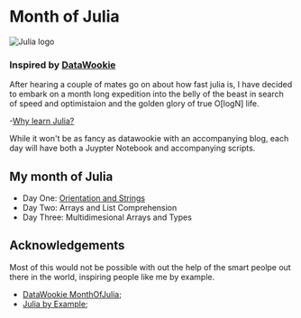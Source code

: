 # Month of Julia
![Julia logo](http://www.exegetic.biz/static/img/2015/08/Julia-Logo.png "Julia!")
### Inspired by [DataWookie](https://github.com/DataWookie/MonthOfJulia/blob/master/README.md)

After hearing a couple of mates go on about how fast julia is, I have decided to embark on a month long expedition into the belly of the beast in search of speed and optimistaion and the golden glory of true O[logN] life. 

-[Why learn Julia?](https://www.youtube.com/watch?v=x0lI4omOYTw)

While it won't be as fancy as datawookie with an accompanying blog, each day will have both a Juypter Notebook and accompanying scripts.

## My month of Julia 
- Day One: [Orientation and Strings](https://github.com/James-Burgess/MonthOfJulia/blob/master/notebooks/moj_01_Orientation_Strings.ipynb)
- Day Two: Arrays and List Comprehension 
- Day Three: Multidimesional Arrays and Types

## Acknowledgements
Most of this would not be possible with out the help of the smart peolpe out there in the world, inspiring people like me by example.
- [DataWookie MonthOfJulia](https://github.com/DataWookie/MonthOfJulia/blob/master/README.md);
- [Julia by Example](http://samuelcolvin.github.io/JuliaByExample/);
